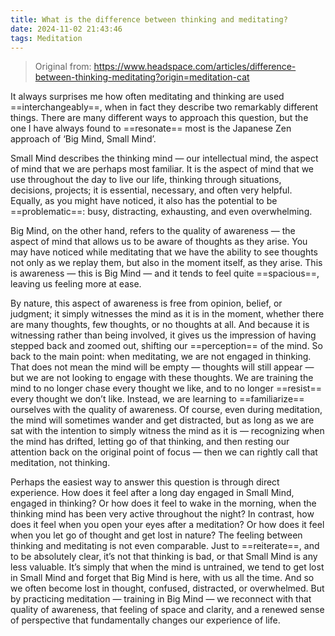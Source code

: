 ```yaml
---
title: What is the difference between thinking and meditating?
date: 2024-11-02 21:43:46
tags: Meditation
---
```


> Original from: <https://www.headspace.com/articles/difference-between-thinking-meditating?origin=meditation-cat>

It always surprises me how often meditating and thinking are used ==interchangeably==, when in fact they describe two remarkably different things. There are many different ways to approach this question, but the one I have always found to ==resonate== most is the Japanese Zen approach of ‘Big Mind, Small Mind’.

Small Mind describes the thinking mind — our intellectual mind, the aspect of mind that we are perhaps most familiar. It is the aspect of mind that we use throughout the day to live our life, thinking through situations, decisions, projects; it is essential, necessary, and often very helpful. Equally, as you might have noticed, it also has the potential to be ==problematic==: busy, distracting, exhausting, and even overwhelming.

Big Mind, on the other hand, refers to the quality of awareness — the aspect of mind that allows us to be aware of thoughts as they arise. You may have noticed while meditating that we have the ability to see thoughts not only as we replay them, but also in the moment itself, as they arise. This is awareness — this is Big Mind — and it tends to feel quite ==spacious==, leaving us feeling more at ease.

By nature, this aspect of awareness is free from opinion, belief, or judgment; it simply witnesses the mind as it is in the moment, whether there are many thoughts, few thoughts, or no thoughts at all. And because it is witnessing rather than being involved, it gives us the impression of having stepped back and zoomed out, shifting our ==perception== of the mind. So back to the main point: when meditating, we are not engaged in thinking. That does not mean the mind will be empty — thoughts will still appear — but we are not looking to engage with these thoughts. We are training the mind to no longer chase every thought we like, and to no longer ==resist== every thought we don’t like. Instead, we are learning to ==familiarize== ourselves with the quality of awareness. Of course, even during meditation, the mind will sometimes wander and get distracted, but as long as we are sat with the intention to simply witness the mind as it is — recognizing when the mind has drifted, letting go of that thinking, and then resting our attention back on the original point of focus — then we can rightly call that meditation, not thinking.

Perhaps the easiest way to answer this question is through direct experience. How does it feel after a long day engaged in Small Mind, engaged in thinking? Or how does it feel to wake in the morning, when the thinking mind has been very active throughout the night? In contrast, how does it feel when you open your eyes after a meditation? Or how does it feel when you let go of thought and get lost in nature? The feeling between thinking and meditating is not even comparable. Just to ==reiterate==, and to be absolutely clear, it’s not that thinking is bad, or that Small Mind is any less valuable. It’s simply that when the mind is untrained, we tend to get lost in Small Mind and forget that Big Mind is here, with us all the time. And so we often become lost in thought, confused, distracted, or overwhelmed. But by practicing meditation — training in Big Mind — we reconnect with that quality of awareness, that feeling of space and clarity, and a renewed sense of perspective that fundamentally changes our experience of life.
